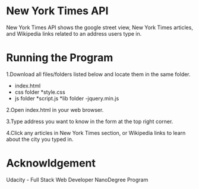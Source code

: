 # New York Times API
New York Times API shows the google street view, New York Times articles, and Wikipedia links related to an address users type in.

# Running the Program
1.Download all files/folders listed below and locate them in the same folder.
  - index.html
  - css folder
    *style.css
  - js folder
      *script.js
      *lib folder
          -jquery.min.js

2.Open index.html in your web browser.

3.Type address you want to know in the form at the top right corner.

4.Click any articles in New York Times section, or Wikipedia links to learn about the city you typed in. 

# Acknowldgement
Udacity - Full Stack Web Developer NanoDegree Program
